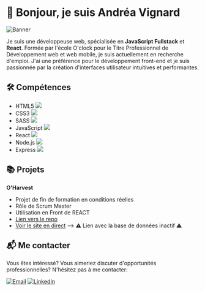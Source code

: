 # 👋 Bonjour, je suis Andréa Vignard

![Banner](https://media.licdn.com/dms/image/D4E16AQH-TaeQYWbVTA/profile-displaybackgroundimage-shrink_350_1400/0/1671825414602?e=1695859200&v=beta&t=Jk_KHJVbWgYXZmTbYO302jfu9dlCJIQrWDwE2tdc2r4)

Je suis une développeuse web, spécialisée en **JavaScript Fullstack** et **React**. Formée par l'école O'clock pour le Titre Professionnel de Développement web et web mobile, je suis actuellement en recherche d'emploi. J'ai une préférence pour le développement front-end et je suis passionnée par la création d'interfaces utilisateur intuitives et performantes.

## 🛠 Compétences

- HTML5 ![](https://img.shields.io/badge/-HTML5-000000?style=flat&logo=html5)
- CSS3 ![](https://img.shields.io/badge/-CSS3-000000?style=flat&logo=css3&logoColor=1572B6)
- SASS ![](https://img.shields.io/badge/-SASS-000000?style=flat&logo=sass)
- JavaScript ![](https://img.shields.io/badge/-JavaScript-000000?style=flat&logo=javascript)
- React ![](https://img.shields.io/badge/-React-000000?style=flat&logo=react)
- Node.js ![](https://img.shields.io/badge/-Node.js-000000?style=flat&logo=node.js)
- Express ![](https://img.shields.io/badge/-Express.js-000000?style=flat&logo=express)

## 📚 Projets

**O'Harvest**
- Projet de fin de formation en conditions réelles
- Rôle de Scrum Master
- Utilisation en Front de REACT
- [Lien vers le repo](https://github.com/NahashCode/Oharvest_front)
- [Voir le site en direct](https://projet-02-o-harvest-front.vercel.app/) --> ⚠️ Lien avec la base de données inactif ⚠️

## 📬 Me contacter

Vous êtes intéressé? Vous aimeriez discuter d'opportunités professionnelles? N'hésitez pas à me contacter:

[![Email](https://img.shields.io/badge/Email-Me-informational?style=flat&logo=gmail&logoColor=white&color=2a8fbd)](mailto:a.vignard@gmail.com)
[![LinkedIn](https://img.shields.io/badge/LinkedIn-Connect-informational?style=flat&logo=linkedin&logoColor=white&color=2a8fbd)](https://www.linkedin.com/in/andrea-vignard-dev/)
